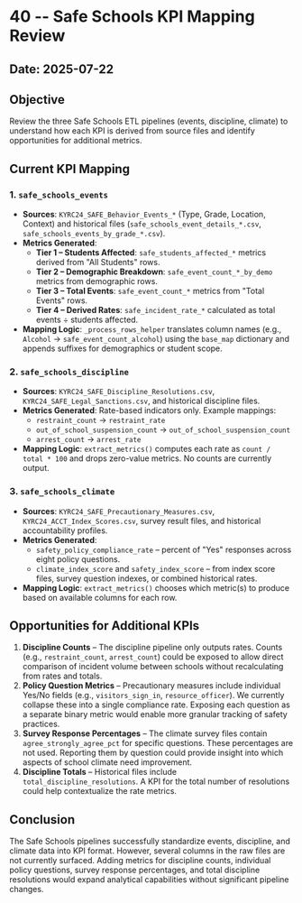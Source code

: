 # 40 -- Safe Schools KPI Mapping Review

## Date: 2025-07-22

## Objective
Review the three Safe Schools ETL pipelines (events, discipline, climate) to understand how each KPI is derived from source files and identify opportunities for additional metrics.

## Current KPI Mapping

### 1. `safe_schools_events`
- **Sources**: `KYRC24_SAFE_Behavior_Events_*` (Type, Grade, Location, Context) and historical files (`safe_schools_event_details_*.csv`, `safe_schools_events_by_grade_*.csv`).
- **Metrics Generated**:
  - **Tier 1 – Students Affected**: `safe_students_affected_*` metrics derived from "All Students" rows.
  - **Tier 2 – Demographic Breakdown**: `safe_event_count_*_by_demo` metrics from demographic rows.
  - **Tier 3 – Total Events**: `safe_event_count_*` metrics from "Total Events" rows.
  - **Tier 4 – Derived Rates**: `safe_incident_rate_*` calculated as total events ÷ students affected.
- **Mapping Logic**: `_process_rows_helper` translates column names (e.g., `Alcohol` → `safe_event_count_alcohol`) using the `base_map` dictionary and appends suffixes for demographics or student scope.

### 2. `safe_schools_discipline`
- **Sources**: `KYRC24_SAFE_Discipline_Resolutions.csv`, `KYRC24_SAFE_Legal_Sanctions.csv`, and historical discipline files.
- **Metrics Generated**: Rate-based indicators only. Example mappings:
  - `restraint_count` → `restraint_rate`
  - `out_of_school_suspension_count` → `out_of_school_suspension_count`
  - `arrest_count` → `arrest_rate`
- **Mapping Logic**: `extract_metrics()` computes each rate as `count / total * 100` and drops zero-value metrics. No counts are currently output.

### 3. `safe_schools_climate`
- **Sources**: `KYRC24_SAFE_Precautionary_Measures.csv`, `KYRC24_ACCT_Index_Scores.csv`, survey result files, and historical accountability profiles.
- **Metrics Generated**:
  - `safety_policy_compliance_rate` – percent of "Yes" responses across eight policy questions.
  - `climate_index_score` and `safety_index_score` – from index score files, survey question indexes, or combined historical rates.
- **Mapping Logic**: `extract_metrics()` chooses which metric(s) to produce based on available columns for each row.

## Opportunities for Additional KPIs
1. **Discipline Counts** – The discipline pipeline only outputs rates. Counts (e.g., `restraint_count`, `arrest_count`) could be exposed to allow direct comparison of incident volume between schools without recalculating from rates and totals.
2. **Policy Question Metrics** – Precautionary measures include individual Yes/No fields (e.g., `visitors_sign_in`, `resource_officer`). We currently collapse these into a single compliance rate. Exposing each question as a separate binary metric would enable more granular tracking of safety practices.
3. **Survey Response Percentages** – The climate survey files contain `agree_strongly_agree_pct` for specific questions. These percentages are not used. Reporting them by question could provide insight into which aspects of school climate need improvement.
4. **Discipline Totals** – Historical files include `total_discipline_resolutions`. A KPI for the total number of resolutions could help contextualize the rate metrics.

## Conclusion
The Safe Schools pipelines successfully standardize events, discipline, and climate data into KPI format. However, several columns in the raw files are not currently surfaced. Adding metrics for discipline counts, individual policy questions, survey response percentages, and total discipline resolutions would expand analytical capabilities without significant pipeline changes.
